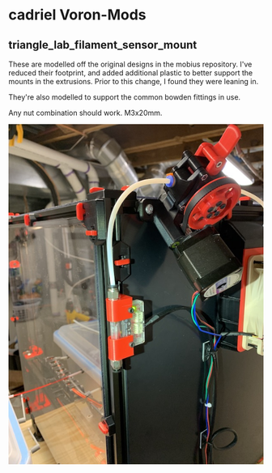 # cadriel Voron-Mods
 
## triangle_lab_filament_sensor_mount
These are modelled off the original designs in the mobius repository. I've reduced their footprint, and added additional plastic to better support the mounts in the extrusions. Prior to this change, I found they were leaning in.

They're also modelled to support the common bowden fittings in use.

Any nut combination should work. M3x20mm.

![](./triangle_lab_filament_sensor_mount/triangle_lab_filament_sensor_mount_small.jpeg)